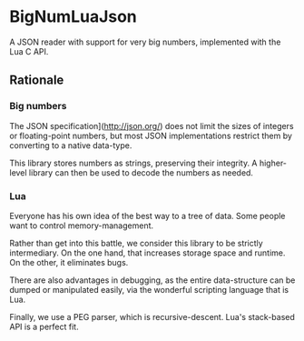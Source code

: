 # BigNumLuaJson

A JSON reader with support for very big numbers, implemented with the
Lua C API.

## Rationale

### Big numbers
The JSON specification](http://json.org/) does not limit the sizes
of integers or floating-point numbers, but most JSON implementations
restrict them by converting to a native data-type.

This library stores numbers as strings, preserving their integrity.
A higher-level library can then be used to decode the numbers as
needed.

### Lua
Everyone has his own idea of the best way to a tree of data. Some people
want to control memory-management.

Rather than get into this battle, we consider this library to be
strictly intermediary. On the one hand, that increases storage
space and runtime. On the other, it eliminates bugs.

There are also advantages in debugging, as the entire data-structure
can be dumped or manipulated easily, via the wonderful scripting
language that is Lua.

Finally, we use a PEG parser, which is recursive-descent. Lua's stack-based
API is a perfect fit.


